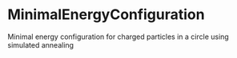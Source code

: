# MinimalEnergyConfiguration
Minimal energy configuration for charged particles in a circle using simulated annealing
